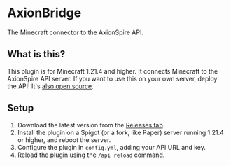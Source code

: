 # AxionBridge
The Minecraft connector to the AxionSpire API.

## What is this?
This plugin is for Minecraft 1.21.4 and higher.
It connects Minecraft to the AxionSpire API server.
If you want to use this on your own server, deploy the API! It's [also open source](https://github.com/AxionSpire/api).

## Setup
1. Download the latest version from the [Releases tab](https://github.com/AxionSpire/AxionBridge/releases).
2. Install the plugin on a Spigot (or a fork, like Paper) server running 1.21.4 or higher, and reboot the server.
3. Configure the plugin in `config.yml`, adding your API URL and key.
4. Reload the plugin using the `/api reload` command.